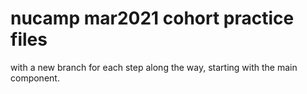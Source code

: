 # nucamp mar2021 cohort practice files

with a new branch for each step along the way, starting with the main component.
